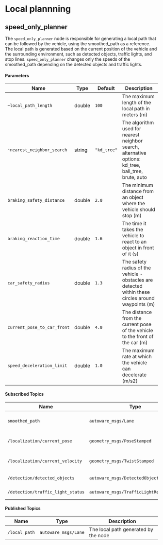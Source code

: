 # Local plannning


## speed_only_planner

The `speed_only_planner` node is responsible for generating a local path that can be followed by the vehicle, using the smoothed_path as a reference. The local path is generated based on the current position of the vehicle and the surrounding environment, such as detected objects, traffic lights, and stop lines. `speed_only_planner` changes only the speeds of the smoothed_path depending on the detected objects and traffic lights.


#### Parameters

| Name | Type | Default | Description |
|------|------|---------|-------------|
|`~local_path_length` | double | `100` | The maximum length of the local path in meters (m) |
|`~nearest_neighbor_search` | string | `"kd_tree"` | The algorithm used for nearest neighbor search, alternative options: kd_tree, ball_tree, brute, auto|
|`braking_safety_distance` | double | `2.0` | The minimum distance from an object where the vehicle should stop (m) |
|`braking_reaction_time` | double | `1.6` | The time it takes the vehicle to react to an object in front of it  (s) |
|`car_safety_radius` | double | `1.3` | The safety radius of the vehicle - obstacles are detected within these circles around waypoints (m) |
|`current_pose_to_car_front` | double | `4.0` | The distance from the current pose of the vehicle to the front of the car (m) |
|`speed_deceleration_limit` | double | `1.0` | The maximum rate at which the vehicle can decelerate (m/s2) |


#### Subscribed Topics

| Name | Type | Description |
|------|------|-------------|
|`smoothed_path` | `autoware_msgs/Lane` | The smoothed global path |
|`/localization/current_pose` | `geometry_msgs/PoseStamped` | The current pose of the vehicle |
|`/localization/current_velocity` | `geometry_msgs/TwistStamped` | The current velocity of the vehicle |
|`/detection/detected_objects` | `autoware_msgs/DetectedObjectArray` | Detected objects |
|`/detection/traffic_light_status` | `autoware_msgs/TrafficLightResultArray` | Traffic light status |


#### Published Topics

| Name | Type | Description |
|------|------|-------------|
|`/local_path` | `autoware_msgs/Lane` | The local path generated by the node |

